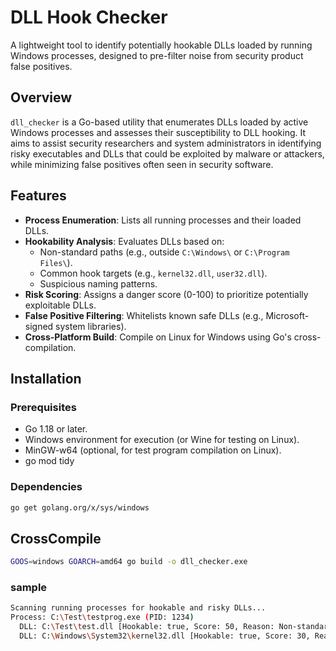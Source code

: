 # DLL Hook Checker

A lightweight tool to identify potentially hookable DLLs loaded by running Windows processes, designed to pre-filter noise from security product false positives.

## Overview

`dll_checker` is a Go-based utility that enumerates DLLs loaded by active Windows processes and assesses their susceptibility to DLL hooking. It aims to assist security researchers and system administrators in identifying risky executables and DLLs that could be exploited by malware or attackers, while minimizing false positives often seen in security software.

## Features

- **Process Enumeration**: Lists all running processes and their loaded DLLs.
- **Hookability Analysis**: Evaluates DLLs based on:
  - Non-standard paths (e.g., outside `C:\Windows\` or `C:\Program Files\`).
  - Common hook targets (e.g., `kernel32.dll`, `user32.dll`).
  - Suspicious naming patterns.
- **Risk Scoring**: Assigns a danger score (0-100) to prioritize potentially exploitable DLLs.
- **False Positive Filtering**: Whitelists known safe DLLs (e.g., Microsoft-signed system libraries).
- **Cross-Platform Build**: Compile on Linux for Windows using Go's cross-compilation.

## Installation

### Prerequisites
- Go 1.18 or later.
- Windows environment for execution (or Wine for testing on Linux).
- MinGW-w64 (optional, for test program compilation on Linux).
- go mod tidy 
  

### Dependencies
```bash
go get golang.org/x/sys/windows
```
## CrossCompile
```bash
GOOS=windows GOARCH=amd64 go build -o dll_checker.exe
```
### sample
```bash
Scanning running processes for hookable and risky DLLs...
Process: C:\Test\testprog.exe (PID: 1234)
  DLL: C:\Test\test.dll [Hookable: true, Score: 50, Reason: Non-standard path]
  DLL: C:\Windows\System32\kernel32.dll [Hookable: true, Score: 30, Reason: Common hook target]
```
